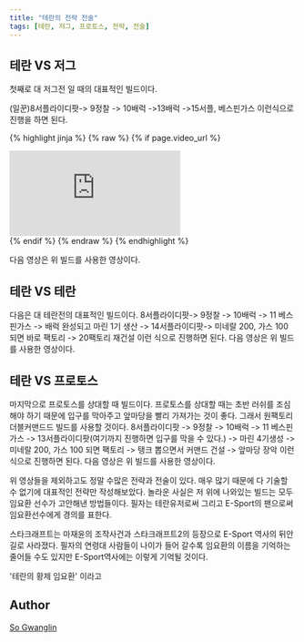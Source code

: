 ```yaml
---
title: "테란의 전략 전술"
tags: [테란, 저그, 프로토스, 전략, 전술]
---
```


## 테란 VS 저그
첫째로 대 저그전 일 때의 대표적인 빌드이다.

(일꾼)8서플라이디팟-> 9정찰 -> 10배럭 ->13배럭 ->15서플, 베스핀가스
이런식으로 진행을 하면 된다.

{% highlight jinja %}
{% raw %}
{% if page.video_url %}
    <div class="less-fancy-video-header">
      <iframe
        class="yt-embed"
        src="http://youtu.be/rJQqKWXzDYc"
        frameborder="0"
        allowfullscreen="true"
        ></iframe>
    </div>
{% endif %}
{% endraw %}
{% endhighlight %}

다음 영상은 위 빌드를 사용한 영상이다.

## 테란 VS 테란
다음은 대 테란전의 대표적인 빌드이다.
8서플라이디팟-> 9정찰 -> 10배럭 -> 11 베스핀가스 -> 배럭 완성되고 마린 1기 생산 -> 14서플라이디팟-> 미네랄 200, 가스 100 되면 바로 팩토리 -> 20팩토리 재건설
이런 식으로 진행하면 된다.
다음 영상은 위 빌드를 사용한 영상이다.

## 테란 VS 프로토스
마지막으로 프로토스를 상대할 때 빌드이다.
프로토스를 상대할 때는 초반 러쉬를 조심해야 하기 때문에 입구를 막아주고 앞마당을 빨리 가져가는 것이 좋다.
그래서 원팩토리 더블커맨드드 빌드를 사용할 것이다.
8서플라이디팟 -> 9정찰 -> 10배럭 -> 11 베스핀가스 -> 13서플라이디팟(여기까지 진행하면 입구를 막을 수 있다.) -> 마린 4기생성 -> 미네랄 200, 가스 100 되면 팩토리 -> 탱크 뽑으면서 커맨드 건설 -> 앞마당 장악
이런 식으로 진행하면 된다.
다음 영상은 위 빌드를 사용한 영상이다.

위 영상들을 제외하고도 정말 수많은 전략과 전술이 있다. 매우 많기 때문에 다 기술할 수 없기에 대표적인 전략만 작성해보았다.
놀라운 사실은 저 위에 나와있는 빌드는 모두 임요환 선수가 고안해낸 방법들이다. 필자는 테란유저로써 그리고 E-Sport의 팬으로써 임요환선수에게 경의를 표한다.

스타크래프트는 마재윤의 조작사건과 스타크래프트2의 등장으로 E-Sport 역사의 뒤안길로 사라졌다. 필자의 연령대 사람들이 나이가 들어 갈수록 임요환의 이름을 기억하는 줄어들 수도 있지만 E-Sport역사에는 이렇게 기억될 것이다.

'테란의 황제 임요환' 이라고

## Author

[So Gwanglin](https://www.facebook.com/gwanglin.so?fref=ts)
